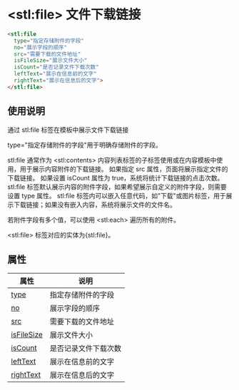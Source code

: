 # &lt;stl:file&gt; 文件下载链接

```html
<stl:file
  type="指定存储附件的字段"
  no="展示字段的顺序"
  src="需要下载的文件地址"
  isFileSize="展示文件大小"
  isCount="是否记录文件下载次数"
  leftText="展示在信息前的文字"
  rightText="展示在信息后的文字">
</stl:file>
```

## 使用说明

通过 stl:file 标签在模板中展示文件下载链接

type="指定存储附件的字段"用于明确存储附件的字段。

stl:file 通常作为 &lt;stl:contents&gt; 内容列表标签的子标签使用或在内容模板中使用，用于展示内容附件的下载链接。
如果指定 src 属性，页面将展示指定文件的下载链接。
如果设置 isCount 属性为 true，系统将统计下载链接的点击次数。
stl:file 标签默认展示内容的附件字段，如果希望展示自定义的附件字段，则需要设置 type 属性。
stl:file 标签内可以嵌入任意代码，如"下载"或图片标签，用于展示下载链接；如果没有嵌入内容，系统将展示文件的文件名。

若附件字段有多个值，可以使用 &lt;stl:each&gt; 遍历所有的附件。

&lt;stl:file&gt; 标签对应的实体为{stl:file}。

## 属性

| 属性                                        | 说明                 |
| ------------------------------------------- | -------------------- |
| [type](file/attributes?id=type)             | 指定存储附件的字段   |
| [no](file/attributes?id=no)                 | 展示字段的顺序       |
| [src](file/attributes?id=src)               | 需要下载的文件地址   |
| [isFileSize](file/attributes?id=isFileSize) | 展示文件大小         |
| [isCount](file/attributes?id=isCount)       | 是否记录文件下载次数 |
| [leftText](file/attributes?id=leftText)     | 展示在信息前的文字   |
| [rightText](file/attributes?id=rightText)   | 展示在信息后的文字   |